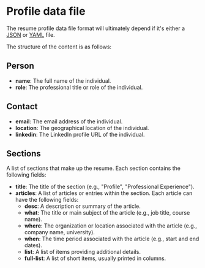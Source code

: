# Profile data file

The resume profile data file format will ultimately depend if it's either a
[JSON](https://en.wikipedia.org/wiki/JSON) or
[YAML](https://en.wikipedia.org/wiki/YAML) file.

The structure of the content is as follows:

## Person

- **name**: The full name of the individual.
- **role**: The professional title or role of the individual.

## Contact

- **email**: The email address of the individual.
- **location**: The geographical location of the individual.
- **linkedin**: The LinkedIn profile URL of the individual.

## Sections

A list of sections that make up the resume.
Each section contains the following fields:

- **title**: The title of the section (e.g., "Profile", "Professional Experience").
- **articles**: A list of articles or entries within the section. Each article can have the following fields:
  - **desc**: A description or summary of the article.
  - **what**: The title or main subject of the article (e.g., job title, course name).
  - **where**: The organization or location associated with the article (e.g., company name, university).
  - **when**: The time period associated with the article (e.g., start and end dates).
  - **list**: A list of items providing additional details.
  - **full-list**: A list of short items, usually printed in columns.
